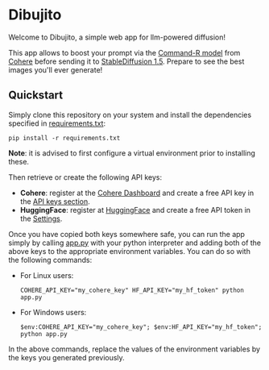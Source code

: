 # Dibujito

Welcome to Dibujito, a simple web app for llm-powered diffusion!

This app allows to boost your prompt via the [Command-R model](https://docs.cohere.com/docs/command-r) from [Cohere](https://cohere.com/) before sending it to [StableDiffusion 1.5](https://huggingface.co/runwayml/stable-diffusion-v1-5). Prepare to see the best images you'll ever generate!

## Quickstart

Simply clone this repository on your system and install the dependencies specified in [requirements.txt](requirements.txt):

```shell
pip install -r requirements.txt
```

**Note**: it is advised to first configure a virtual environment prior to installing these.

Then retrieve or create the following API keys:

- **Cohere**: register at the [Cohere Dashboard](https://dashboard.cohere.com) and create a free API key in the [API keys section](https://dashboard.cohere.com/api-keys).
- **HuggingFace**: register at [HuggingFace](https://huggingface.co) and create a free API token in the [Settings](https://huggingface.co/settings/tokens).

Once you have copied both keys somewhere safe, you can run the app simply by calling [app.py](app.py) with your python interpreter and adding both of the above keys to the appropriate environment variables. You can do so with the following commands:

- For Linux users:

    ```shell
    COHERE_API_KEY="my_cohere_key" HF_API_KEY="my_hf_token" python app.py
    ```

- For Windows users:

  ```shell
  $env:COHERE_API_KEY="my_cohere_key"; $env:HF_API_KEY="my_hf_token"; python app.py
  ```

In the above commands, replace the values of the environment variables by the keys you generated previously.